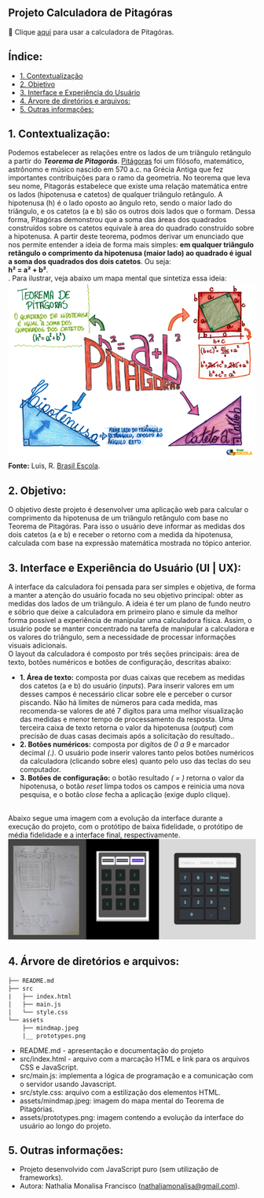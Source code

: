 ## Projeto Calculadora de Pitagóras
 :pushpin:  Clique [aqui](https://nmonalisa.github.io/calculadora-de-Pitagoras/) para usar a calculadora de Pitagóras.

## Índice:
* [1. Contextualização](#1-contextualização)
* [2. Objetivo](#2-objetivo)
* [3. Interface e Experiência do Usuário](#3-UI-UX)
* [4. Árvore de diretórios e arquivos:](#4-árvore-de-diretórios-e-arquivos)
* [5. Outras informações:](#6-outras-informações)


## 1. Contextualização:
Podemos estabelecer as relações entre os lados de um triângulo retângulo a partir do ___Teorema de Pitagorás___. [Pitágoras](https://pt.wikipedia.org/wiki/Pit%C3%A1goras) foi um filósofo, matemático, astrônomo e músico nascido em 570 a.c. na Grécia Antiga que fez importantes contribuições para o ramo da geometria. No teorema que leva seu nome, Pitagorás estabelece que existe uma relação matemática entre os lados (hipotenusa e catetos) de qualquer triângulo retângulo. A hipotenusa (h) é o lado oposto ao ângulo reto, sendo o maior lado do triângulo, e os catetos (a e b) são os outros dois lados que o formam. Dessa forma, Pitagóras demonstrou que a soma das áreas dos quadrados construídos sobre os catetos equivale à area do quadrado construído sobre a hipotenusa. A partir deste teorema, podmos derivar um enunciado que nos permite entender a ideia de forma mais simples: __em qualquer triângulo retângulo o comprimento da hipotenusa (maior lado) ao quadrado é igual a soma dos quadrados dos dois catetos__. Ou seja:<br> __h² = a² + b²__. <br>.
Para ilustrar, veja abaixo um mapa mental que sintetiza essa ideia: <br>
![Mapa mental do Teorema de Pitagórias](assets/mindmap.jpeg)<br>
__Fonte:__ Luis, R. [Brasil Escola](https://brasilescola.uol.com.br/matematica/teorema-pitagoras.htm).


## 2. Objetivo:
O objetivo deste projeto é desenvolver uma aplicação web para calcular o comprimento da hipotenusa de um triângulo retângulo com base no Teorema de Pitagóras. Para isso o usuário deve informar as medidas dos dois catetos (a e b) e receber o retorno com a medida da hipotenusa, calculada com base na expressão matemática mostrada no tópico anterior. 

## 3. Interface e Experiência do Usuário (UI | UX): 
A interface da calculadora foi pensada para ser simples e objetiva, de forma a manter a atenção do usuário focada no seu objetivo principal: obter as medidas dos lados de um triângulo. A ideia é ter um plano de fundo neutro e sóbrio que deixe a calculadora em primeiro plano e simule da melhor forma possível a experiência de manipular uma calculadora física. Assim, o usuário pode se manter concentrado na tarefa de manipular a calculadora e os valores do triângulo, sem a necessidade de processar informações visuais adicionais. <br>
O layout da calculadora é composto por três seções principais: área de texto, botões numéricos e botões de configuração, descritas abaixo: <br>
* __1. Área de texto:__ composta por duas caixas que recebem as medidas dos catetos (a e b) do usuário (_inputs_). Para inserir valores em um desses campos é necessário clicar sobre ele e perceber o cursor piscando. Não há limites de números para cada medida, mas recomenda-se valores de até 7 digítos para uma melhor visualização das medidas e menor tempo de processamento da resposta. Uma terceira caixa de texto retorna o valor da hipotenusa (_output_) com precisão de duas casas decimais após a solicitação do resultado..<br>
* __2. Botões numéricos:__ composta por digítos de _0 a 9_ e marcador decimal _(.)_. O usuário pode inserir valores tanto pelos botões numéricos da calculadora (clicando sobre eles) quanto pelo uso das teclas do seu computador. <br>
* __3. Botões de configuração:__ o botão resultado _( = )_ retorna o valor da hipotenusa, o botão _reset_ limpa todos os campos e reinicia uma nova pesquisa, e o botão _close_ fecha a aplicação (exige duplo clique).<br><br>


Abaixo segue uma imagem com a evolução da interface durante a execução do projeto, com o protótipo de baixa fidelidade, o protótipo de média fidelidade e a interface final, respectivamente.<br>
![Interface do usuário](assets/prototypes.png)<br>


## 4. Árvore de diretórios e arquivos:
```
├── README.md
├── src
|   ├── index.html
│   ├── main.js
│   └── style.css
└── assets
    ├── mindmap.jpeg
    |__ prototypes.png
```
* README.md - apresentação e documentação do projeto
* src/index.html - arquivo com a marcação HTML e link para os arquivos CSS e JavaScript.
* src/main.js: implementa a lógica de programação e a comunicação com o servidor usando Javascript.
* src/style.css: arquivo com a estilização dos elementos HTML.
* assets/mindmap.jpeg: imagem do mapa mental do Teorema de Pitagórias.
* assets/prototypes.png: imagem contendo a evolução da interface do usuário ao longo do projeto.

## 5. Outras informações:
* Projeto desenvolvido com JavaScript puro (sem utilização de frameworks).<br>
* Autora: Nathalia Monalisa Francisco (nathaliamonalisa@gmail.com).
